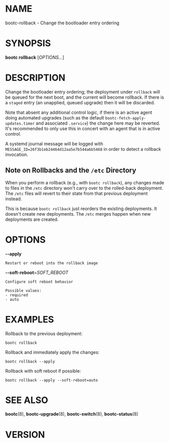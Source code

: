 # NAME

bootc-rollback - Change the bootloader entry ordering

# SYNOPSIS

**bootc rollback** \[*OPTIONS...*\]

# DESCRIPTION

Change the bootloader entry ordering; the deployment under `rollback` will be queued for the next boot,
and the current will become rollback. If there is a `staged` entry (an unapplied, queued upgrade)
then it will be discarded.

Note that absent any additional control logic, if there is an active agent doing automated upgrades
(such as the default `bootc-fetch-apply-updates.timer` and associated `.service`) the
change here may be reverted. It's recommended to only use this in concert with an agent that
is in active control.

A systemd journal message will be logged with `MESSAGE_ID=26f3b1eb24464d12aa5e7b544a6b5468` in
order to detect a rollback invocation.

## Note on Rollbacks and the `/etc` Directory

When you perform a rollback (e.g., with `bootc rollback`), any
changes made to files in the `/etc` directory won't carry over
to the rolled-back deployment. The `/etc` files will revert
to their state from that previous deployment instead.

This is because `bootc rollback` just reorders the existing
deployments. It doesn't create new deployments. The `/etc`
merges happen when new deployments are created.

# OPTIONS

<!-- BEGIN GENERATED OPTIONS -->
**--apply**

    Restart or reboot into the rollback image

**--soft-reboot**=*SOFT_REBOOT*

    Configure soft reboot behavior

    Possible values:
    - required
    - auto

<!-- END GENERATED OPTIONS -->

# EXAMPLES

Rollback to the previous deployment:

    bootc rollback

Rollback and immediately apply the changes:

    bootc rollback --apply

Rollback with soft reboot if possible:

    bootc rollback --apply --soft-reboot=auto

# SEE ALSO

**bootc**(8), **bootc-upgrade**(8), **bootc-switch**(8), **bootc-status**(8)

# VERSION

<!-- VERSION PLACEHOLDER -->
